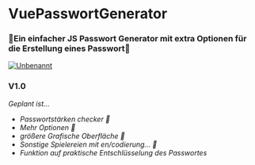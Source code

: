 # VuePasswortGenerator
<h3>🔑Ein einfacher JS Passwort Generator mit extra Optionen für die Erstellung eines Passwort🔑</h3>
<a href="https://ibb.co/BG5GtQd"><img src="https://i.ibb.co/9hkhN1z/Unbenannt.jpg" alt="Unbenannt" border="0"></a>
<h3>V1.0</h3>

<i>Geplant ist...
- Passwortstärken checker 🧮
- Mehr Optionen 📑
- größere Grafische Oberfläche 🧾
- Sonstige Spielereien mit en/codierung... 🔐 
- Funktion auf praktische Entschlüsselung des Passwortes
</i>
